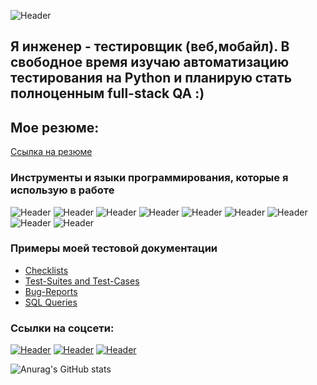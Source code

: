 ![Header](https://github.com/Woterminze/Woterminze/assets/123.jpg)
## Я инженер - тестировщик (веб,мобайл). В свободное время изучаю автоматизацию тестирования на Python и планирую стать полноценным full-stack QA :)
## Мое резюме:
[Ссылка на резюме](https://drive.google.com/file/d/1HaeXlUL-Wttj7Vw5niHmE1ggbuYMVVBs/view?usp=sharing/)


### Инструменты и языки программирования, которые я использую в работе
![Header](https://img.shields.io/badge/Jira-090909?style=for-the-badge&logo=jira&logoColor=136be1)
![Header](https://img.shields.io/badge/Postman-090909?style=for-the-badge&logo=postman&logoColor=f76935)
![Header](https://img.shields.io/badge/Github-090909?style=for-the-badge&logo=github&logoColor=8cc4d7)
![Header](https://img.shields.io/badge/Figma-090909?style=for-the-badge&logo=figma&logoColor=7d5fa6)
![Header](https://img.shields.io/badge/MySQL-090909?style=for-the-badge&logo=mysql&logoColor=00618a)
![Header](https://img.shields.io/badge/DevTools-090909?style=for-the-badge&logo=googlechrome&logoColor=2674f2)
![Header](https://img.shields.io/badge/AndroidStudio-090909?style=for-the-badge&logo=androidstudio&logoColor=3ad07d)
![Header](https://img.shields.io/badge/TestRail-090909?style=for-the-badge&logo=&logoColor=71b556)
![Header](https://img.shields.io/badge/Fiddler-090909?style=for-the-badge&logo=fiddler&logoColor=8cc4d7)

### Примеры моей тестовой документации

- [Checklists](https://github.com/Woterminze/Woterminze)
- [Test-Suites and Test-Cases](https://github.com/Woterminze/Woterminze)
- [Bug-Reports](https://github.com/Woterminze/Woterminze)
- [SQL Queries](https://github.com/Woterminze/Woterminze)

### Ссылки на соцсети:
[![Header](https://img.shields.io/badge/Instagram-090909?style=for-the-badge&logo=instagram&logoColor=9939a3)](https://www.instagram.com/woterminze/)
[![Header](https://img.shields.io/badge/Telegram-090909?style=for-the-badge&logo=telegram&logoColor=31a5db)](https://t.me/Woterminze)
[![Header](https://img.shields.io/badge/Linkedin-090909?style=for-the-badge&logo=linkedin&logoColor=0073b1)](https://www.linkedin.com/in/artsiomrusau/)

![Anurag's GitHub stats](https://github-readme-stats.vercel.app/api?username=Woterminze&show_icons=true&theme=radical)